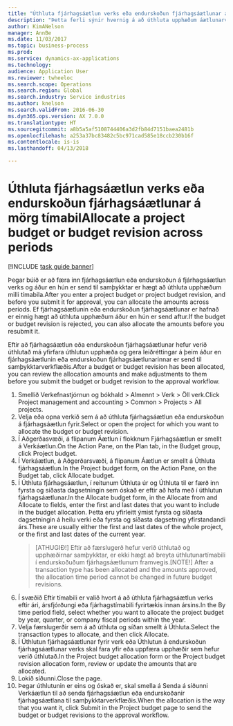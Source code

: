 ```yaml
--- 
title: "Úthluta fjárhagsáætlun verks eða endurskoðun fjárhagsáætlunar á mörg tímabil"
description: "Þetta ferli sýnir hvernig á að úthluta upphæðum áætlunarverks yfir tímabil."
author: KimANelson
manager: AnnBe
ms.date: 11/03/2017
ms.topic: business-process
ms.prod: 
ms.service: dynamics-ax-applications
ms.technology: 
audience: Application User
ms.reviewer: twheeloc
ms.search.scope: Operations
ms.search.region: Global
ms.search.industry: Service industries
ms.author: knelson
ms.search.validFrom: 2016-06-30
ms.dyn365.ops.version: AX 7.0.0
ms.translationtype: HT
ms.sourcegitcommit: a8b5a5af5108744406a3d2fb84d7151baea2481b
ms.openlocfilehash: a253a37bc83482c5bc971cad585e18ccb230b16f
ms.contentlocale: is-is
ms.lasthandoff: 04/13/2018

---
```

# <a name="allocate-a-project-budget-or-budget-revision-across-periods"></a><span data-ttu-id="d6032-103">Úthluta fjárhagsáætlun verks eða endurskoðun fjárhagsáætlunar á mörg tímabil</span><span class="sxs-lookup"><span data-stu-id="d6032-103">Allocate a project budget or budget revision across periods</span></span>

[!INCLUDE [task guide banner](../../includes/task-guide-banner.md)]

<span data-ttu-id="d6032-104"> Þegar búið er að færa inn fjárhagsáætlun eða endurskoðun á fjárhagsáætlun verks og áður en hún er send til samþykktar er hægt að úthluta upphæðum milli tímabila.</span><span class="sxs-lookup"><span data-stu-id="d6032-104">After you enter a project budget or project budget revision, and before you submit it for approval, you can allocate the amounts across periods.</span></span> <span data-ttu-id="d6032-105">Ef fjárhagsáætlunin eða endurskoðun fjárhagsáætlunar er hafnað er einnig hægt að úthluta upphæðum áður en hún er send aftur.</span><span class="sxs-lookup"><span data-stu-id="d6032-105">If the budget or budget revision is rejected, you can also allocate the amounts before you resubmit it.</span></span> 

<span data-ttu-id="d6032-106">Eftir að fjárhagsáætlun eða endurskoðun fjárhagsáætlunar hefur verið úthlutað má yfirfara úthlutun upphæða og gera leiðréttingar á þeim áður en fjárhagsáætlunin eða endurskoðun fjárhagsáætlunarinnar er send til samþykktarverkflæðis.</span><span class="sxs-lookup"><span data-stu-id="d6032-106">After a budget or budget revision has been allocated, you can review the allocation amounts and make adjustments to them before you submit the budget or budget revision to the approval workflow.</span></span> 

1. <span data-ttu-id="d6032-107">Smellið Verkefnastjórnun og bókhald > Almennt > Verk > Öll verk.</span><span class="sxs-lookup"><span data-stu-id="d6032-107">Click Project management and accounting > Common > Projects > All projects.</span></span> 
2. <span data-ttu-id="d6032-108">Velja eða opna verkið sem á að úthluta fjárhagsáætlun eða endurskoðun á fjárhagsáætlun fyrir.</span><span class="sxs-lookup"><span data-stu-id="d6032-108">Select or open the project for which you want to allocate the budget or budget revision.</span></span> 
3. <span data-ttu-id="d6032-109">Í Aðgerðasvæði, á flipanum Áætlun í flokknum Fjárhagsáætlun er smellt á Verkáætlun.</span><span class="sxs-lookup"><span data-stu-id="d6032-109">On the Action Pane, on the Plan tab, in the Budget group, click Project budget.</span></span> 
4. <span data-ttu-id="d6032-110">Í Verkáætlun, á Aðgerðarsvæði, á flipanum Áætlun er smellt á Úthluta fjárhagsáætlun.</span><span class="sxs-lookup"><span data-stu-id="d6032-110">In the Project budget form, on the Action Pane, on the Budget tab, click Allocate budget.</span></span> 
5. <span data-ttu-id="d6032-111">Í Úthluta fjárhagsáætlun, í reitunum Úthluta úr og Úthluta til er færð inn fyrsta og síðasta dagsetningin sem óskað er eftir að hafa með í úthlutun fjárhagsáætlunar.</span><span class="sxs-lookup"><span data-stu-id="d6032-111">In the Allocate budget form, in the Allocate from and Allocate to fields, enter the first and last dates that you want to include in the budget allocation.</span></span> <span data-ttu-id="d6032-112">Þetta eru yfirleitt ýmist fyrsta og síðasta dagsetningin á heilu verki eða fyrsta og síðasta dagsetning yfirstandandi árs.</span><span class="sxs-lookup"><span data-stu-id="d6032-112">These are usually either the first and last dates of the whole project, or the first and last dates of the current year.</span></span>  
   > <span data-ttu-id="d6032-113">[ATHUGIÐ!] Eftir að færslugerð hefur verið úthlutað og upphæðirnar samþykktar, er ekki hægt að breyta úthlutunartímabili í endurskoðuðum fjárhagsáætlunum framvegis.</span><span class="sxs-lookup"><span data-stu-id="d6032-113">[NOTE!] After a transaction type has been allocated and the amounts approved, the allocation time period cannot be changed in future budget revisions.</span></span> 
6. <span data-ttu-id="d6032-114">Í svæðið Eftir tímabili er valið hvort á að úthluta fjárhagsáætlun verks eftir ári, ársfjórðungi eða fjárhagstímabili fyrirtækis innan ársins.</span><span class="sxs-lookup"><span data-stu-id="d6032-114">In the By time period field, select whether you want to allocate the project budget by year, quarter, or company fiscal periods within the year.</span></span>
7. <span data-ttu-id="d6032-115">Velja færslugerðir sem á að úthluta og síðan smellt á Úthluta.</span><span class="sxs-lookup"><span data-stu-id="d6032-115">Select the transaction types to allocate, and then click Allocate.</span></span> 
8. <span data-ttu-id="d6032-116">Í Úthlutun fjárhagsáætlunar fyrir verk eða Úthlutun á endurskoðun fjárhagsáætlunar verks skal fara yfir eða uppfæra upphæðir sem hefur verið úthlutað.</span><span class="sxs-lookup"><span data-stu-id="d6032-116">In the Project budget allocation form or the Project budget revision allocation form, review or update the amounts that are allocated.</span></span> 
9. <span data-ttu-id="d6032-117">Lokið síðunni.</span><span class="sxs-lookup"><span data-stu-id="d6032-117">Close the page.</span></span>
10. <span data-ttu-id="d6032-118">Þegar úthlutunin er eins og óskað er, skal smella á Senda á síðunni Verkáætlun til að senda fjárhagsáætlun eða endurskoðanir fjárhagsáætlana til samþykktarverkflæðis.</span><span class="sxs-lookup"><span data-stu-id="d6032-118">When the allocation is the way that you want it, click Submit in the Project budget page to send the budget or budget revisions to the approval workflow.</span></span>  



